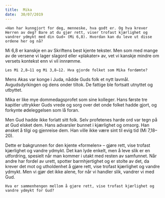 ```yaml
---
title:  Mika
date:  30/07/2019
---
```


`«Han har kunngjort for deg, menneske, hva godt er. Og hva krever Herren av deg? Bare at du gjør rett, viser trofast kjærlighet og vandrer ydmykt med din Gud» (Mi 6,8). Hvordan kan du leve ut disse ordene her og nå?`

Mi 6,8 er kanskje en av Skriftens best kjente tekster. Men som med mange av de versene vi lager slagord eller «plakater» av, vet vi kanskje mindre om versets kontekst enn vi vil innrømme.

`Les Mi 2,8–11 og Mi 3,8–12. Hva gjorde folket som Mika fordømte?`

Mens Akas var konge i Juda, nådde Guds folk et nytt lavmål. Avgudsdyrkingen og dens onder tiltok. De fattige ble fortsatt utnyttet og utbyttet.

Mika er like mye dommedagsprofet som sine kolleger. Hans første tre kapitler uttrykker Guds vrede og sorg over det onde folket hadde gjort, og forkynte ødeleggelsen som lå foran.

Men Gud hadde ikke forlatt sitt folk. Selv profetenes harde ord var tegn på at Gud elsket dem. Hans advarsler bunnet i kjærlighet og omsorg. Han ønsket å tilgi og gjenreise dem. Han ville ikke være sint til evig tid (Mi 7,18–20).

Dette er bakgrunnen for den kjente «formelen» – gjøre rett, vise trofast kjærlighet og vandre ydmykt. Det kan lyde enkelt, men å leve slik er en utfordring, spesielt når man kommer i utakt med resten av samfunnet. Når andre har fordel av urett, spotter barmhjertighet og er stolte av det, da krever det mot og utholdenhet å gjøre rett, vise trofast kjærlighet og vandre ydmykt. Men vi gjør det ikke alene, for når vi handler slik, vandrer vi med Gud.

`Hva er sammenhengen mellom å gjøre rett, vise trofast kjærlighet og vandre ydmykt for Gud?`